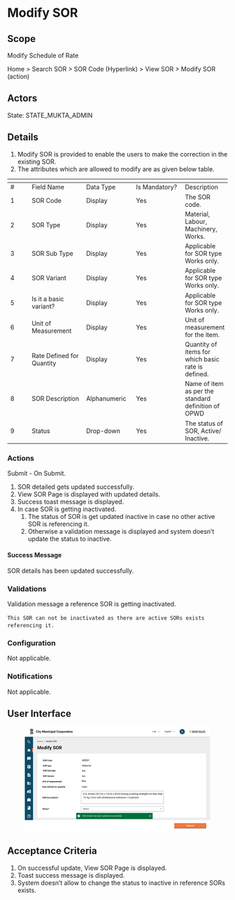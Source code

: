 # Modify SOR

## Scope

Modify Schedule of Rate

Home > Search SOR > SOR Code (Hyperlink) > View SOR > Modify SOR (action)

## Actors <a href="#actors" id="actors"></a>

State: STATE\_MUKTA\_ADMIN

## Details <a href="#details" id="details"></a>

1. Modify SOR is provided to enable the users to make the correction in the existing SOR.
2. The attributes which are allowed to modify are as given below table.

<table data-header-hidden><thead><tr><th width="70"></th><th width="137"></th><th width="112"></th><th width="124"></th><th></th></tr></thead><tbody><tr><td>#</td><td>Field Name</td><td>Data Type</td><td>Is Mandatory?</td><td>Description</td></tr><tr><td>1</td><td>SOR Code</td><td>Display</td><td>Yes</td><td>The SOR code.</td></tr><tr><td>2</td><td>SOR Type</td><td>Display</td><td>Yes</td><td>Material, Labour, Machinery, Works.</td></tr><tr><td>3</td><td>SOR Sub Type</td><td>Display</td><td>Yes</td><td>Applicable for SOR type Works only.</td></tr><tr><td>4</td><td>SOR Variant</td><td>Display</td><td>Yes</td><td>Applicable for SOR type Works only.</td></tr><tr><td>5</td><td>Is it a basic variant?</td><td>Display</td><td>Yes</td><td>Applicable for SOR type Works only.</td></tr><tr><td>6</td><td>Unit of Measurement</td><td>Display</td><td>Yes</td><td>Unit of measurement for the item.</td></tr><tr><td>7</td><td>Rate Defined for Quantity</td><td>Display</td><td>Yes</td><td>Quantity of items for which basic rate is defined.</td></tr><tr><td>8</td><td>SOR Description</td><td>Alphanumeric</td><td>Yes</td><td>Name of item as per the standard definition of OPWD</td></tr><tr><td>9</td><td>Status</td><td>Drop-down</td><td>Yes</td><td>The status of SOR, Active/ Inactive.</td></tr></tbody></table>

### Actions <a href="#actions" id="actions"></a>

Submit - On Submit.

1. SOR detailed gets updated successfully.
2. View SOR Page is displayed with updated details.
3. Success toast message is displayed.
4. In case SOR is getting inactivated.
   1. The status of SOR is get updated inactive in case no other active SOR is referencing it.
   2. Otherwise a validation message is displayed and system doesn’t update the status to inactive.

#### Success Message

SOR details has been updated successfully.

### Validations <a href="#validations" id="validations"></a>

Validation message a reference SOR is getting inactivated.

`This SOR can not be inactivated as there are active SORs exists referencing it.`

### Configuration <a href="#configuration" id="configuration"></a>

Not applicable.

### Notifications <a href="#notifications" id="notifications"></a>

Not applicable.

## User Interface <a href="#userinterface" id="userinterface"></a>

<figure><img src="../../../../../../.gitbook/assets/Modify SOR.png" alt=""><figcaption></figcaption></figure>

## Acceptance Criteria <a href="#acceptancecriteria" id="acceptancecriteria"></a>

1. On successful update, View SOR Page is displayed.
2. Toast success message is displayed.
3. System doesn’t allow to change the status to inactive in reference SORs exists.
